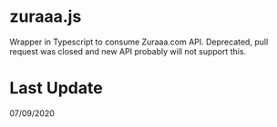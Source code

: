 # zuraaa.js

Wrapper in Typescript to consume Zuraaa.com API. Deprecated, pull request was closed and new API probably will not support this.

# Last Update
07/09/2020
